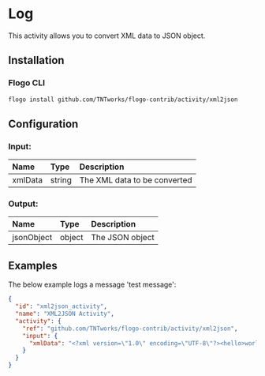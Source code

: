 <!--
title: XML2JSON
weight: 4615
-->

# Log
This activity allows you to convert XML data to JSON object.

## Installation

### Flogo CLI
```bash
flogo install github.com/TNTworks/flogo-contrib/activity/xml2json
```

## Configuration

### Input:
| Name       | Type   | Description
|:---        | :---   | :---    
| xmlData    | string | The XML data to be converted

### Output:
| Name       | Type   | Description
|:---        | :---   | :---    
| jsonObject | object | The JSON object

## Examples
The below example logs a message 'test message':

```json
{
  "id": "xml2json_activity",
  "name": "XML2JSON Activity",
  "activity": {
    "ref": "github.com/TNTworks/flogo-contrib/activity/xml2json",
    "input": {
      "xmlData": "<?xml version=\"1.0\" encoding=\"UTF-8\"?><hello>world</hello>"
    }
  }
}
```